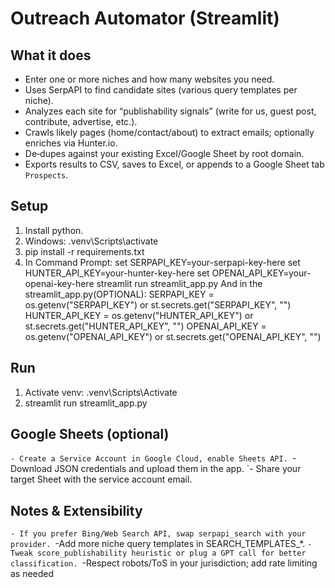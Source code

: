 # Outreach Automator (Streamlit)

## What it does
- Enter one or more niches and how many websites you need.
- Uses SerpAPI to find candidate sites (various query templates per niche).
- Analyzes each site for “publishability signals” (write for us, guest post, contribute, advertise, etc.).
- Crawls likely pages (home/contact/about) to extract emails; optionally enriches via Hunter.io.
- De‑dupes against your existing Excel/Google Sheet by root domain.
- Exports results to CSV, saves to Excel, or appends to a Google Sheet tab `Prospects`.

## Setup
1. Install python.
2. Windows: .venv\Scripts\activate
3. pip install -r requirements.txt
4. In Command Prompt:
   set SERPAPI_KEY=your-serpapi-key-here
   set HUNTER_API_KEY=your-hunter-key-here
   set OPENAI_API_KEY=your-openai-key-here
   streamlit run streamlit_app.py
And in the streamlit_app.py(OPTIONAL): 
  SERPAPI_KEY = os.getenv("SERPAPI_KEY") or st.secrets.get("SERPAPI_KEY", "")
  HUNTER_API_KEY = os.getenv("HUNTER_API_KEY") or st.secrets.get("HUNTER_API_KEY", "")
  OPENAI_API_KEY = os.getenv("OPENAI_API_KEY") or st.secrets.get("OPENAI_API_KEY", "")


## Run
1. Activate venv: .venv\Scripts\Activate
2. streamlit run streamlit_app.py

## Google Sheets (optional)
`- Create a Service Account in Google Cloud, enable Sheets API.
`- Download JSON credentials and upload them in the app.
`- Share your target Sheet with the service account email.

## Notes & Extensibility
`- If you prefer Bing/Web Search API, swap serpapi_search with your provider.
`-Add more niche query templates in SEARCH_TEMPLATES_*.
`-Tweak score_publishability heuristic or plug a GPT call for better classification.
`-Respect robots/ToS in your jurisdiction; add rate limiting as needed
